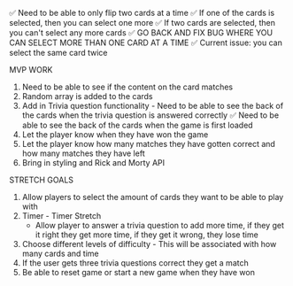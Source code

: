 ✅ Need to be able to only flip two cards at a time 
  ✅ If one of the cards is selected, then you can select one more
  ✅ If two cards are selected, then you can't select any more cards
 ✅ GO BACK AND FIX BUG WHERE YOU CAN SELECT MORE THAN ONE CARD AT A TIME 
  ✅ Current issue: you can select the same card twice 

  MVP WORK
  1. Need to be able to see if the content on the card matches
  2. Random array is added to the cards 
  3. Add in Trivia question functionality 
    - Need to be able to see the back of the cards when the trivia question is answered correctly 
  ✅ Need to be able to see the back of the cards when the game is first loaded 
  5. Let the player know when they have won the game 
  6. Let the player know how many matches they have gotten correct and how many matches they have left
  7. Bring in styling and Rick and Morty API
  
  STRETCH GOALS 
  1. Allow players to select the amount of cards they want to be able to play with 
  2. Timer 
    - Timer Stretch
      - Allow player to answer a trivia question to add more time, if they get it right they get more time, if they get it wrong, they lose time 
  3. Choose different levels of difficulty 
    - This will be associated with how many cards and time 
  4. If the user gets three trivia questions correct they get a match
  5. Be able to reset game or start a new game when they have won